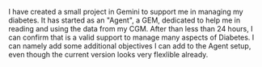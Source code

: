 I have created a small project in Gemini to support me in managing my diabetes. It has started as an "Agent", a GEM, dedicated to help me in reading and using the data from my CGM. 
After than less than 24 hours, I can confirm that is a valid support to manage many aspects of Diabetes. I can namely add some additional objectives I can add to the Agent setup, even though the current version looks very flexlible already.

